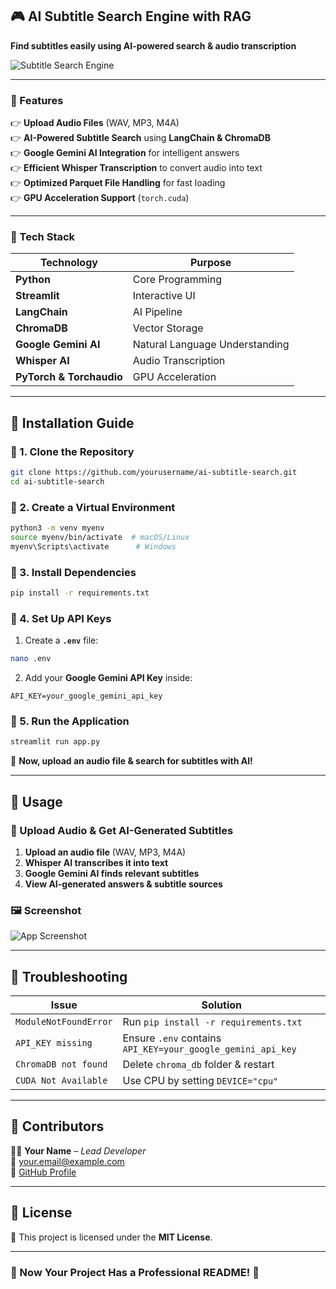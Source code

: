 ## **🎮 AI Subtitle Search Engine with RAG**
**Find subtitles easily using AI-powered search & audio transcription**  

![Subtitle Search Engine](https://via.placeholder.com/800x400?text=AI+Subtitle+Search+Engine)  

---

### **📌 Features**
👉 **Upload Audio Files** (WAV, MP3, M4A)  
👉 **AI-Powered Subtitle Search** using **LangChain & ChromaDB**  
👉 **Google Gemini AI Integration** for intelligent answers  
👉 **Efficient Whisper Transcription** to convert audio into text  
👉 **Optimized Parquet File Handling** for fast loading  
👉 **GPU Acceleration Support** (`torch.cuda`)  

---

### **📌 Tech Stack**
| **Technology** | **Purpose** |
|--------------|------------|
| **Python** | Core Programming |
| **Streamlit** | Interactive UI |
| **LangChain** | AI Pipeline |
| **ChromaDB** | Vector Storage |
| **Google Gemini AI** | Natural Language Understanding |
| **Whisper AI** | Audio Transcription |
| **PyTorch & Torchaudio** | GPU Acceleration |

---

## **🚀 Installation Guide**
### **🔹 1. Clone the Repository**
```bash
git clone https://github.com/yourusername/ai-subtitle-search.git
cd ai-subtitle-search
```

### **🔹 2. Create a Virtual Environment**
```bash
python3 -m venv myenv
source myenv/bin/activate  # macOS/Linux
myenv\Scripts\activate      # Windows
```

### **🔹 3. Install Dependencies**
```bash
pip install -r requirements.txt
```

### **🔹 4. Set Up API Keys**
1. Create a **`.env`** file:  
```bash
nano .env
```
2. Add your **Google Gemini API Key** inside:
```
API_KEY=your_google_gemini_api_key
```

### **🔹 5. Run the Application**
```bash
streamlit run app.py
```
💚 **Now, upload an audio file & search for subtitles with AI!**

---

## **📌 Usage**
### **🎤 Upload Audio & Get AI-Generated Subtitles**
1. **Upload an audio file** (WAV, MP3, M4A)  
2. **Whisper AI transcribes it into text**  
3. **Google Gemini AI finds relevant subtitles**  
4. **View AI-generated answers & subtitle sources**  

### **🖼️ Screenshot**
![App Screenshot](https://via.placeholder.com/800x400?text=App+Screenshot)

---

## **📌 Troubleshooting**
| **Issue** | **Solution** |
|-----------|-------------|
| `ModuleNotFoundError` | Run `pip install -r requirements.txt` |
| `API_KEY missing` | Ensure `.env` contains `API_KEY=your_google_gemini_api_key` |
| `ChromaDB not found` | Delete `chroma_db` folder & restart |
| `CUDA Not Available` | Use CPU by setting `DEVICE="cpu"` |

---

## **📌 Contributors**
👨‍💻 **Your Name** – *Lead Developer*  
📧 your.email@example.com  
🔗 [GitHub Profile](https://github.com/yourusername)  

---

## **📌 License**
📝 This project is licensed under the **MIT License**.  

---

### **🚀 Now Your Project Has a Professional README! 🚀**

